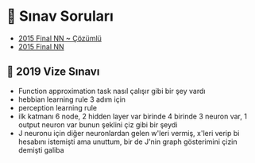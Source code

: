 # 📃 Sınav Soruları

<!--Index-->

- [2015 Final NN ~ Çözümlü](2015%20Final%20NN%20~%20%C3%87%C3%B6z%C3%BCml%C3%BC.pdf)
- [2015 Final NN](2015%20Final%20NN.pdf)

<!--Index-->

## 📅 2019 Vize Sınavı

- Function approximation task nasıl çalışır gibi bir şey vardı
- hebbian learning rule 3 adım için
- perception learning rule
- ilk katmanı 6 node, 2 hidden layer var birinde 4 birinde 3 neuron var, 1 output neuron var bunun şeklini çiz gibi bir şeydi
- J neuronu için diğer neuronlardan gelen w'leri vermiş, x'leri verip bi hesabını istemişti ama unuttum, bir de J'nin graph gösterimini çizin demişti galiba
